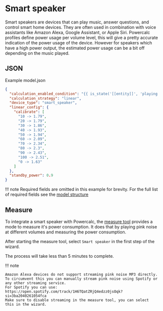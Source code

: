 # Smart speaker

Smart speakers are devices that can play music, answer questions, and control smart home devices. They are often used in combination with voice assistants like Amazon Alexa, Google Assistant, or Apple Siri.
Powercalc profiles define power usage per volume level, this will give a pretty accurate indication of the power usage of the device.
However for speakers which have a high power output, the estimated power usage can be a bit off depending on the music played.

## JSON

Example model.json

```json
{
  "calculation_enabled_condition": "{{ is_state('[[entity]]', 'playing') }}",
  "calculation_strategy": "linear",
  "device_type": "smart_speaker",
  "linear_config": {
    "calibrate": [
      "10 -> 1.79",
      "20 -> 1.79",
      "30 -> 1.86",
      "40 -> 1.93",
      "50 -> 1.94",
      "60 -> 2.09",
      "70 -> 2.34",
      "80 -> 2.3",
      "90 -> 2.43",
      "100 -> 2.51",
      "0 -> 1.63"
    ]
  },
  "standby_power": 0.9
}
```

!!! note
    Required fields are omitted in this example for brevity. For the full list of required fields see the [model structure](../structure.md)

## Measure

To integrate a smart speaker with Powercalc, the [measure tool](../../contributing/measure.md) provides a mode to measure it's power consumption.
It does that by playing pink noise at different volumes and measuring the power consumption.

After starting the measure tool, select `Smart speaker` in the first step of the wizard.

The process will take less than 5 minutes to complete.

!!! note

    Amazon Alexa devices do not support streaming pink noise MP3 directly. To circumvent this you can manually stream pink noise using Spotify or any other streaming service.
    For Spotify you can use: https://open.spotify.com/track/1H6TQatZRjQ4edzz0jsOqk?si=3ba2040261054fca
    Make sure to disable streaming in the measure tool, you can select this in the wizard.
